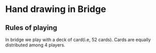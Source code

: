 # Hand drawing in Bridge
## Rules of playing 
In bridge we play with a deck of card(i.e, 52 cards). Cards are equally distributed among 4 players. 
